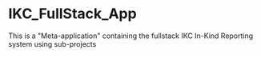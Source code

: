 # IKC_FullStack_App
This is a "Meta-application" containing the fullstack IKC In-Kind Reporting system using sub-projects
